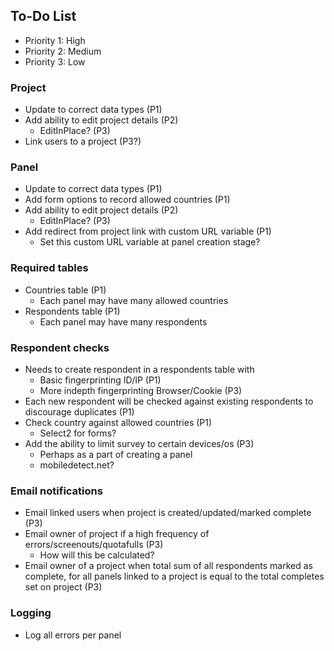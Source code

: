 ## To-Do List

- Priority 1: High
- Priority 2: Medium
- Priority 3: Low

### Project

- Update to correct data types (P1)
- Add ability to edit project details (P2)
	- EditInPlace? (P3)
- Link users to a project (P3?)


### Panel

- Update to correct data types (P1)
- Add form options to record allowed countries (P1)
- Add ability to edit project details (P2)
	- EditInPlace? (P3)
- Add redirect from project link with custom URL variable (P1)
	- Set this custom URL variable at panel creation stage?

### Required tables

- Countries table (P1)
	- Each panel may have many allowed countries
- Respondents table (P1)
	- Each panel may have many respondents

### Respondent checks

- Needs to create respondent in a respondents table with
	- Basic fingerprinting ID/IP (P1)
	- More indepth fingerprinting Browser/Cookie (P3)
- Each new respondent will be checked against existing respondents to discourage duplicates (P1)
- Check country against allowed countries (P1)
	- Select2 for forms?
- Add the ability to limit survey to certain devices/os (P3)
	- Perhaps as a part of creating a panel
	- mobiledetect.net?

### Email notifications

- Email linked users when project is created/updated/marked complete (P3)
- Email owner of project if a high frequency of errors/screenouts/quotafulls (P3)
	- How will this be calculated?
- Email owner of a project when total sum of all respondents marked as complete, for all panels linked to a project is equal to the total completes set on project (P3)

### Logging

- Log all errors per panel
